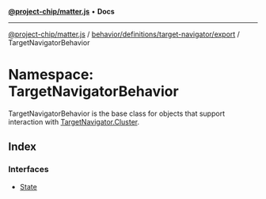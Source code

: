 [**@project-chip/matter.js**](../../../../../../README.md) • **Docs**

***

[@project-chip/matter.js](../../../../../../modules.md) / [behavior/definitions/target-navigator/export](../../README.md) / TargetNavigatorBehavior

# Namespace: TargetNavigatorBehavior

TargetNavigatorBehavior is the base class for objects that support interaction with [TargetNavigator.Cluster](../../../../../../cluster/export/namespaces/TargetNavigator/README.md#cluster).

## Index

### Interfaces

- [State](interfaces/State.md)
